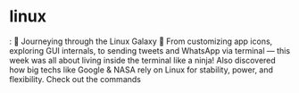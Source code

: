 # linux
: 🚀 Journeying through the Linux Galaxy 🌌 From customizing app icons, exploring GUI internals, to sending tweets and WhatsApp via terminal — this week was all about living inside the terminal like a ninja! Also discovered how big techs like Google &amp; NASA rely on Linux for stability, power, and flexibility. Check out the commands 
